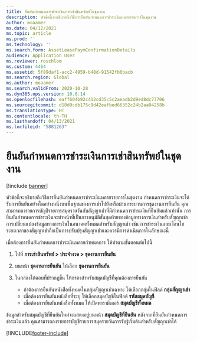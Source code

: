 ```yaml
---
title: ยืนยันกำหนดการชำระเงินการเช่าสินทรัพย์ในชุดงาน
description: หัวข้อนี้จะอธิบายถึงวิธีการยืนยันกำหนดการชำระเงินหลายรายการในชุดงาน
author: moaamer
ms.date: 04/12/2021
ms.topic: article
ms.prod: ''
ms.technology: ''
ms.search.form: AssetLeasePaymConfirmationDetails
audience: Application User
ms.reviewer: roschlom
ms.custom: 4464
ms.assetid: 5f89daf1-acc2-4959-b48d-91542fb6bacb
ms.search.region: Global
ms.author: moaamer
ms.search.validFrom: 2020-10-28
ms.dyn365.ops.version: 10.0.14
ms.openlocfilehash: eaff604b92c412cd35c5c2aeadb2d9ed8dc77706
ms.sourcegitcommit: d18d9cdb175c9d42eafbed66352c24b2aa94258b
ms.translationtype: HT
ms.contentlocale: th-TH
ms.lasthandoff: 04/13/2021
ms.locfileid: "5881263"
---
```

# <a name="confirm-asset-leasing-payment-schedules-in-a-batch"></a>ยืนยันกำหนดการชำระเงินการเช่าสินทรัพย์ในชุดงาน

[!include [banner](../includes/banner.md)]

หัวข้อนี้จะอธิบายถึงวิธีการยืนยันกำหนดการชำระเงินหลายรายการในชุดงาน กำหนดการชำระเงินจะได้รับการยืนยันอย่างใดอย่างหนึ่งบนพื้นฐานของการเช่าไปยังหรือผ่านกระบวนการชุดงานการยืนยัน คุณสามารถลงรายการบัญชีรายการสมุดรายวันกับสัญญาเช่าที่มีกำหนดการชำระเงินที่ยืนยันแล้วเท่านั้น การยืนยันกำหนดการชำระเงินจะทำหน้าที่เป็นการอนุมัติขั้นสุดท้ายของข้อมูลทางการเงินสำหรับสัญญาเช่า การเปลี่ยนแปลงข้อมูลทางการเงินในอนาคตทั้งหมดสำหรับสัญญาเช่า เช่น การชำระเงินและเงื่อนไขระยะเวลาของสัญญาเช่าถือเป็นการปรับปรุงสัญญาเช่าและควรมีการดำเนินการในลักษณะนี้

เมื่อต้องการยืนยันกำหนดการชำระเงินหลายกำหนดการ ให้ทำตามขั้นตอนต่อไปนี้

1. ไปที่ **การเช่าสินทรัพย์ \> ประจำงวด \> ชุดงานการยืนยัน**
2. บนหน้า **ชุดงานการยืนยัน** ให้เลือก **ชุดงานการยืนยัน**
3. ในกล่องโต้ตอบที่ปรากฏขึ้น ให้กรองสำหรับสมุดบัญชีที่คุณต้องการยืนยัน

    - ถ้าต้องการยืนยันหนังสือทั้งหมดในกลุ่มสัญญาเช่าเฉพาะ ให้เลือกกลุ่มในฟิลด์ **กลุ่มสัญญาเช่า**
    - เมื่อต้องการยืนยันหนังสือที่ระบุ ให้เลือกสมุดบัญชีในฟิลด์ **รหัสสมุดบัญชี**
    - เมื่อต้องการยืนยันหนังสือทั้งหมด ให้เปิดพารามิเตอร์ **สมุดบัญชีทั้งหมด**

ข้อมูลสำหรับสมุดบัญชีที่ยืนยันใหม่จะแสดงอยู่บนหน้า **สมุดบัญชีที่ยืนยัน** หลังจากที่ยืนยันกำหนดการชำระเงินแล้ว คุณสามารถลงรายการบัญชีรายการสมุดรายวันการรับรู้เริ่มต้นสำหรับสัญญาเช่าได้


[!INCLUDE[footer-include](../../includes/footer-banner.md)]
